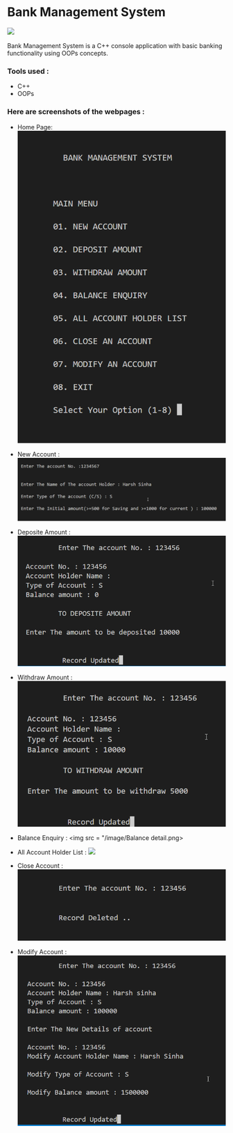 # Bank Management System

<img src = "/assets/img/logo.jpg">

Bank Management System is a C++ console application with basic banking functionality using OOPs concepts.

### Tools used :

- C++
- OOPs

### Here are screenshots of the webpages :

- Home Page:
  <img src = "/image/Home.png">

- New Account :
  <img src = "/image/New Account.png">

- Deposite Amount :
  <img src = "/image/Deposite amount.png">

- Withdraw Amount :
  <img src = "/image/withdraw amount.png">

- Balance Enquiry :
  <img src = "/image/Balance detail.png>

- All Account Holder List :
  <img src = "/image/all account.png">

- Close Account :
  <img src = "/image/delete.png">

- Modify Account :
  <img src = "/image/update.png">
